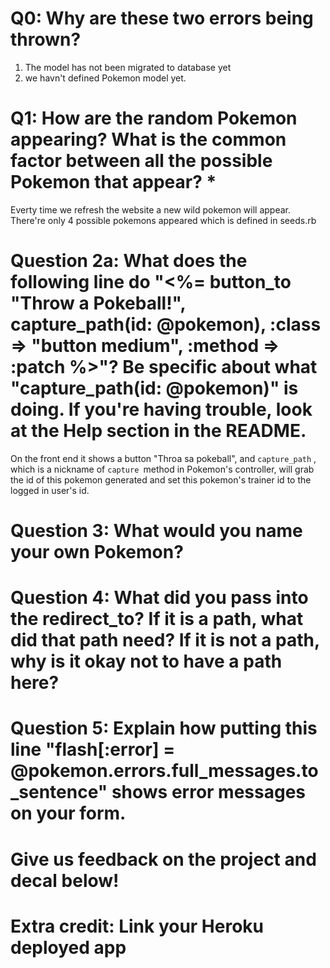 # Q0: Why are these two errors being thrown?

1. The model has not been migrated to database yet
2. we havn't defined Pokemon model yet.

# Q1: How are the random Pokemon appearing? What is the common factor between all the possible Pokemon that appear? *

Everty time we refresh the website a new wild pokemon will appear. There're only 4 possible pokemons appeared which is defined in seeds.rb

# Question 2a: What does the following line do "<%= button_to "Throw a Pokeball!", capture_path(id: @pokemon), :class => "button medium", :method => :patch %>"? Be specific about what "capture_path(id: @pokemon)" is doing. If you're having trouble, look at the Help section in the README.

On the front end it shows a button "Throa sa pokeball", and `capture_path` , which is a nickname of  `capture `method in Pokemon's controller, will grab the id of this pokemon generated and set this pokemon's trainer id to the logged in user's id.

# Question 3: What would you name your own Pokemon?

# Question 4: What did you pass into the redirect_to? If it is a path, what did that path need? If it is not a path, why is it okay not to have a path here?

# Question 5: Explain how putting this line "flash[:error] = @pokemon.errors.full_messages.to_sentence" shows error messages on your form.

# Give us feedback on the project and decal below!

# Extra credit: Link your Heroku deployed app
